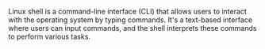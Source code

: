  Linux shell is a command-line interface (CLI) that allows users to interact with the operating system by typing commands. It's a text-based interface where users can input commands, and the shell interprets these commands to perform various tasks.
